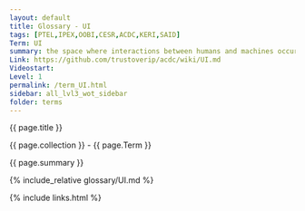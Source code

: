 ```yaml
---
layout: default
title: Glossary - UI
tags: [PTEL,IPEX,OOBI,CESR,ACDC,KERI,SAID]
Term: UI
summary: the space where interactions between humans and machines occur.
Link: https://github.com/trustoverip/acdc/wiki/UI.md
Videostart: 
Level: 1
permalink: /term_UI.html
sidebar: all_lvl3_wot_sidebar
folder: terms
---
```


{{ page.title }}

{{ page.collection }} - {{ page.Term }}

   {{ page.summary }}

{% include_relative glossary/UI.md %}

 {% include links.html %} 
